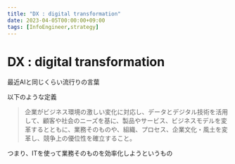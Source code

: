 ```yaml
---
title: "DX : digital transformation"
date: 2023-04-05T00:00:00+09:00
tags: [InfoEngineer,strategy]
---
```

# DX : digital transformation

最近AIと同じくらい流行りの言葉

以下のような定義
> 企業がビジネス環境の激しい変化に対応し、データとデジタル技術を活用して、顧客や社会のニーズを基に、製品やサービス、ビジネスモデルを変革するとともに、業務そのものや、組織、プロセス、企業文化・風土を変革し、競争上の優位性を確立すること。

つまり、ITを使って業務そのものを効率化しようというもの